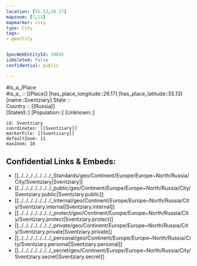 ```yaml
---
location: [55.13,26.17] 
mapzoom: [7,12] 
mapmarker: city 
type: City
tags:
- geo/City


SpocWebEntityId: 34692
isDeleted: false
confidential: public

---
```

#is_a_/Place  
#is_a_ :: [[Place]] 
[has_place_longitude::26.17] 
[has_place_latitude::55.13] 
[name::Sventziary] 
State ::  
Country :: [[Russia]]  
[StateId::] 
[Population::] 
[Unknown::] 


```leaflet
id: Sventziary
coordinates: [[Sventziary]] 
markerFile: [[Sventziary]] 
defaultZoom: 11 
maxZoom: 18
```


## Confidential Links & Embeds: 
- [[../../../../../../../_Standards/geo/Continent/Europe/Europe~North/Russia/City/Sventziary|Sventziary]] 
- [[../../../../../../../_public/geo/Continent/Europe/Europe~North/Russia/City/Sventziary.public|Sventziary.public]] 
- [[../../../../../../../_internal/geo/Continent/Europe/Europe~North/Russia/City/Sventziary.internal|Sventziary.internal]] 
- [[../../../../../../../_protect/geo/Continent/Europe/Europe~North/Russia/City/Sventziary.protect|Sventziary.protect]] 
- [[../../../../../../../_private/geo/Continent/Europe/Europe~North/Russia/City/Sventziary.private|Sventziary.private]] 
- [[../../../../../../../_personal/geo/Continent/Europe/Europe~North/Russia/City/Sventziary.personal|Sventziary.personal]] 
- [[../../../../../../../_secret/geo/Continent/Europe/Europe~North/Russia/City/Sventziary.secret|Sventziary.secret]] 
